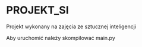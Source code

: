 # PROJEKT_SI
Projekt wykonany na zajęcia ze sztucznej inteligencji 


Aby uruchomić należy skompilować main.py
